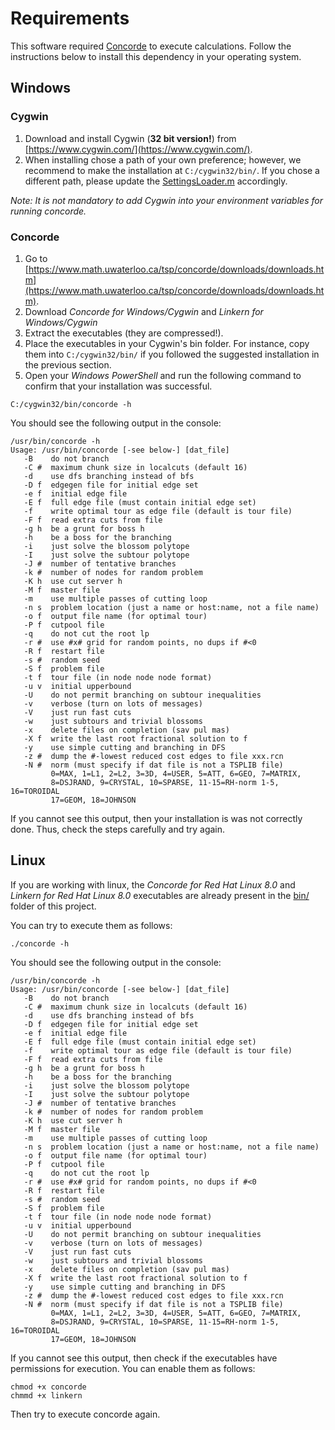 # Requirements

This software required [Concorde](https://www.math.uwaterloo.ca/tsp/concorde.html) to execute calculations. Follow the instructions below to install this dependency in your operating system.

## Windows

### Cygwin

1. Download and install Cygwin (**32 bit version!**) from [https://www.cygwin.com/](https://www.cygwin.com/).
2. When installing chose a path of your own preference; however, we recommend to make the installation at `C:/cygwin32/bin/`. If you chose a different path, please update the [SettingsLoader.m](./SettingsLoader.m) accordingly.

*Note: It is not mandatory to add Cygwin into your environment variables for running concorde.*

### Concorde

1. Go to [https://www.math.uwaterloo.ca/tsp/concorde/downloads/downloads.htm](https://www.math.uwaterloo.ca/tsp/concorde/downloads/downloads.htm).
2. Download *Concorde for Windows/Cygwin* and *Linkern for Windows/Cygwin*
3. Extract the executables (they are compressed!).
4. Place the executables in your Cygwin's bin folder. For instance, copy them into `C:/cygwin32/bin/` if you followed the suggested installation in the previous section.
5. Open your *Windows PowerShell* and run the following command to confirm that your installation was successful.

```shell
C:/cygwin32/bin/concorde -h
```

You should see the following output in the console:

```shell
/usr/bin/concorde -h
Usage: /usr/bin/concorde [-see below-] [dat_file]
   -B    do not branch
   -C #  maximum chunk size in localcuts (default 16)
   -d    use dfs branching instead of bfs
   -D f  edgegen file for initial edge set
   -e f  initial edge file
   -E f  full edge file (must contain initial edge set)
   -f    write optimal tour as edge file (default is tour file)
   -F f  read extra cuts from file
   -g h  be a grunt for boss h
   -h    be a boss for the branching
   -i    just solve the blossom polytope
   -I    just solve the subtour polytope
   -J #  number of tentative branches
   -k #  number of nodes for random problem
   -K h  use cut server h
   -M f  master file
   -m    use multiple passes of cutting loop
   -n s  problem location (just a name or host:name, not a file name)
   -o f  output file name (for optimal tour)
   -P f  cutpool file
   -q    do not cut the root lp
   -r #  use #x# grid for random points, no dups if #<0
   -R f  restart file
   -s #  random seed
   -S f  problem file
   -t f  tour file (in node node node format)
   -u v  initial upperbound
   -U    do not permit branching on subtour inequalities
   -v    verbose (turn on lots of messages)
   -V    just run fast cuts
   -w    just subtours and trivial blossoms
   -x    delete files on completion (sav pul mas)
   -X f  write the last root fractional solution to f
   -y    use simple cutting and branching in DFS
   -z #  dump the #-lowest reduced cost edges to file xxx.rcn
   -N #  norm (must specify if dat file is not a TSPLIB file)
         0=MAX, 1=L1, 2=L2, 3=3D, 4=USER, 5=ATT, 6=GEO, 7=MATRIX,
         8=DSJRAND, 9=CRYSTAL, 10=SPARSE, 11-15=RH-norm 1-5, 16=TOROIDAL
         17=GEOM, 18=JOHNSON
```

If you cannot see this output, then your installation is was not correctly done. Thus, check the steps carefully and try again.

## Linux

If you are working with linux, the *Concorde for Red Hat Linux 8.0* and *Linkern for Red Hat Linux 8.0* executables are already present in the [bin/](./bin/) folder of this project.

You can try to execute them as follows:

```shell
./concorde -h
```

You should see the following output in the console:

```shell
/usr/bin/concorde -h
Usage: /usr/bin/concorde [-see below-] [dat_file]
   -B    do not branch
   -C #  maximum chunk size in localcuts (default 16)
   -d    use dfs branching instead of bfs
   -D f  edgegen file for initial edge set
   -e f  initial edge file
   -E f  full edge file (must contain initial edge set)
   -f    write optimal tour as edge file (default is tour file)
   -F f  read extra cuts from file
   -g h  be a grunt for boss h
   -h    be a boss for the branching
   -i    just solve the blossom polytope
   -I    just solve the subtour polytope
   -J #  number of tentative branches
   -k #  number of nodes for random problem
   -K h  use cut server h
   -M f  master file
   -m    use multiple passes of cutting loop
   -n s  problem location (just a name or host:name, not a file name)
   -o f  output file name (for optimal tour)
   -P f  cutpool file
   -q    do not cut the root lp
   -r #  use #x# grid for random points, no dups if #<0
   -R f  restart file
   -s #  random seed
   -S f  problem file
   -t f  tour file (in node node node format)
   -u v  initial upperbound
   -U    do not permit branching on subtour inequalities
   -v    verbose (turn on lots of messages)
   -V    just run fast cuts
   -w    just subtours and trivial blossoms
   -x    delete files on completion (sav pul mas)
   -X f  write the last root fractional solution to f
   -y    use simple cutting and branching in DFS
   -z #  dump the #-lowest reduced cost edges to file xxx.rcn
   -N #  norm (must specify if dat file is not a TSPLIB file)
         0=MAX, 1=L1, 2=L2, 3=3D, 4=USER, 5=ATT, 6=GEO, 7=MATRIX,
         8=DSJRAND, 9=CRYSTAL, 10=SPARSE, 11-15=RH-norm 1-5, 16=TOROIDAL
         17=GEOM, 18=JOHNSON
```

If you cannot see this output, then check if the executables have permissions for execution. You can enable them as follows:

```shell
chmod +x concorde
chmmd +x linkern
```

Then try to execute concorde again.
